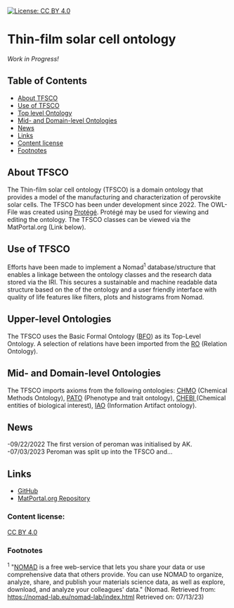 [![License: CC BY 4.0](https://img.shields.io/badge/License-CC%20BY%204.0-lightgrey.svg)](http://creativecommons.org/licenses/by/4.0/)

# Thin-film solar cell ontology

_Work in Progress!_

## Table of Contents
  * [About TFSCO](#about-tfsco)
  * [Use of TFSCO](#use-of-tfsco)
  * [Top level Ontology](#top-level-ontology)
  * [Mid- and Domain-level Ontologies](#mid--and-domain-level-ontologies)
  * [News](#news)
  * [Links](#links)
  * [Content license](#content-license)
  * [Footnotes](#footnotes)

## About TFSCO
The Thin-film solar cell ontology (TFSCO) is a domain ontology that provides a model  of the manufacturing and characterization of perovskite solar cells. The TFSCO has been under development since 2022. The OWL-File was created using [Protégé](https://protege.stanford.edu/). Protégé may be used for viewing and editing the ontology. The TFSCO classes can be viewed via the MatPortal.org (Link below).

## Use of TFSCO
Efforts have been made to implement a Nomad<sup>1</sup> database/structure that enables a linkage between the ontology classes and the research data stored via the IRI. This secures a sustainable and machine readable data structure based on the of the ontology and a user friendly interface with quality of life features like filters, plots and histograms from Nomad.

## Upper-level Ontologies
The TFSCO uses the Basic Formal Ontology ([BFO](https://github.com/BFO-ontology/BFO)) as its Top-Level Ontology. A selection of relations have been imported from the [RO](http://obofoundry.org/ontology/ro.html) (Relation Ontology).

## Mid- and Domain-level Ontologies
The TFSCO imports axioms from the following ontologies: [CHMO](https://github.com/rsc-ontologies/rsc-cmo) (Chemical Methods Ontology), [PATO](http://obofoundry.org/ontology/pato.html) (Phenotype and trait ontology), [CHEBI ](https://www.ebi.ac.uk/ols/ontologies/chebi) (Chemical entities of biological interest), [IAO](https://github.com/information-artifact-ontology/IAO) (Information Artifact ontology).
## News
-09/22/2022 The first version of peroman was initialised by AK. <br>
-07/03/2023 Peroman was split up into the TFSCO and...

## Links

- [GitHub](https://github.com/RoteKekse/autoperosol)
- [MatPortal.org Repository](https://matportal.org/ontologies/TFSCO)

### Content license: 
[CC BY 4.0](https://creativecommons.org/licenses/by/4.0/deed.en)


### Footnotes
<sup>1</sup> "[NOMAD](https://nomad-lab.eu/nomad-lab/) is a free web-service that lets you share your data or use comprehensive
data that others provide. You can use NOMAD to organize, analyze, share, 
and publish your materials science data, as well as explore, download, 
and analyze your colleagues' data." (Nomad. Retrieved from: https://nomad-lab.eu/nomad-lab/index.html Retrieved on: 07/13/23)
